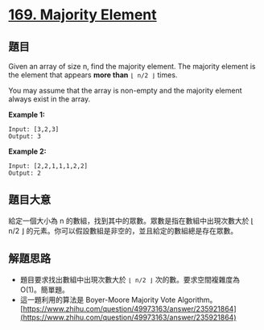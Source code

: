 # [169. Majority Element](https://leetcode.com/problems/majority-element/)


## 題目

Given an array of size n, find the majority element. The majority element is the element that appears **more than** `⌊ n/2 ⌋` times.

You may assume that the array is non-empty and the majority element always exist in the array.

**Example 1:**

    Input: [3,2,3]
    Output: 3

**Example 2:**

    Input: [2,2,1,1,1,2,2]
    Output: 2

## 題目大意


給定一個大小為 n 的數組，找到其中的眾數。眾數是指在數組中出現次數大於 ⌊ n/2 ⌋ 的元素。你可以假設數組是非空的，並且給定的數組總是存在眾數。


## 解題思路

- 題目要求找出數組中出現次數大於 `⌊ n/2 ⌋` 次的數。要求空間複雜度為 O(1)。簡單題。
- 這一題利用的算法是 Boyer-Moore Majority Vote Algorithm。[https://www.zhihu.com/question/49973163/answer/235921864](https://www.zhihu.com/question/49973163/answer/235921864)